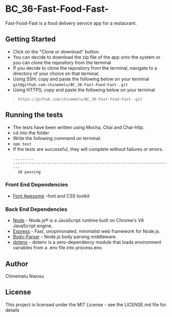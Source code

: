 # BC_36-Fast-Food-Fast-
Fast-Food-Fast​ is a food delivery service app for a restaurant.

## Getting Started
* Click on the "Clone or download" button.
* You can decide to download the zip file of the app onto the system or you can clone the repository from the terminal
* If you decide to clone the repository from the terminal, navigate to a directory of your choice on that terminal.
* Using SSH; copy and paste the following below on your terminal
`git@github.com:chinemelu/BC_36-Fast-Food-Fast-.git`
* Using HTTPS; copy and paste the following below on your terminal
>```https://github.com/chinemelu/BC_36-Fast-Food-Fast-.git```

## Running the tests
* The tests have been written using Mocha, Chai and Chai-http.
* cd into the folder
* Write the following command on terminal.
* ```npm test```
* If the tests are successful, they will complete without failures or errors.
  ```
  .........
  ----------------------------------------------------------------------
    18 passing
  ```
  
### Front End Dependencies
* [Font Awesome](http://fontawesome.io/) -font and CSS toolkit

### Back End Dependencies
* [Node](nodejs.org) - Node.js® is a JavaScript runtime built on Chrome's V8 JavaScript engine.
* [Express](https://expressjs.com/) - Fast, unopinionated, minimalist web framework for Node.js.
* [Body-Parser](https://www.npmjs.com/package/body-parser) - Node.js body parsing middleware.
* [dotenv](https://www.npmjs.com/package/dotenv) - dotenv is a zero-dependency module that loads environment variables from a .env file into process.env.

## Author
Chinemelu Nwosu

## License
This project is licensed under the MIT License - see the LICENSE.md file for details